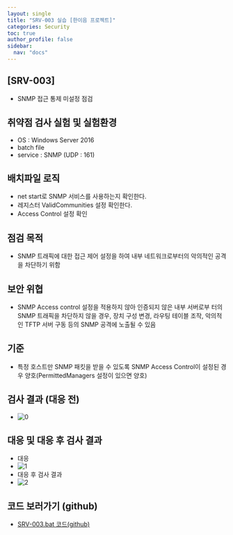 ```yaml
---
layout: single
title: "SRV-003 실습 [한이음 프로젝트]"
categories: Security
toc: true
author_profile: false
sidebar:
  nav: "docs"
---
```



## [SRV-003]
- SNMP 접근 통제 미설정 점검

## 취약점 검사 실험 및 실험환경
- OS : Windows Server 2016
- batch file
- service : SNMP (UDP : 161)

## 배치파일 로직
- net start로 SNMP 서비스를 사용하는지 확인한다.
- 레지스터 ValidCommunities 설정 확인한다.
- Access Control 설정 확인

## 점검 목적
- SNMP 트래픽에 대한 접근 제어 설정을 하여 내부 네트워크로부터의 악의적인 공격을 차단하기 위함

## 보안 위협
- SNMP Access control 설정을 적용하지 않아 인증되지 않은 내부 서버로부 터의 SNMP 트래픽을 차단하지 않을 경우, 장치 구성 변경, 라우팅 테이블 조작, 악의적인 TFTP 서버 구동 등의 SNMP 공격에 노출될 수 있음

## 기준
- 특정 호스트만 SNMP 패킷을 받을 수 있도록 SNMP Access Control이 설정된 경우 양호(PermittedManagers 설정이 있으면 양호)

## 검사 결과 (대응 전)
- ![0](https://github.com/hanmin0512/batch_SRV-002/assets/37041208/584f82fc-13a1-409c-bcd5-d476a8e368a4)

## 대응 및 대응 후 검사 결과
- 대응
- ![1](https://github.com/hanmin0512/batch_SRV-002/assets/37041208/3b302b80-15d8-4801-9069-e0be6c4d43de)
- 대응 후 검사 결과
- ![2](https://github.com/hanmin0512/batch_SRV-002/assets/37041208/292e0091-c05d-40ea-9155-2f2ba4e5e0d9)

## 코드 보러가기 (github)
- <a href= "https://github.com/hanmin0512/batch_SRV-003/blob/main/SRV-003.bat"> SRV-003.bat 코드(github)</a>